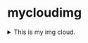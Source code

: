 # mycloudimg

<details>
<summary> This is my img cloud. </summary>

```c
#include <stdio.h>
```

</details>
